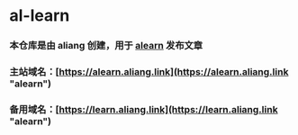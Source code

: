 # al-learn
### 本仓库是由 aliang 创建，用于 [alearn](https://learn.aliang.link "alearn") 发布文章
### 主站域名：[https://alearn.aliang.link](https://alearn.aliang.link "alearn")
### 备用域名：[https://learn.aliang.link](https://learn.aliang.link "alearn")